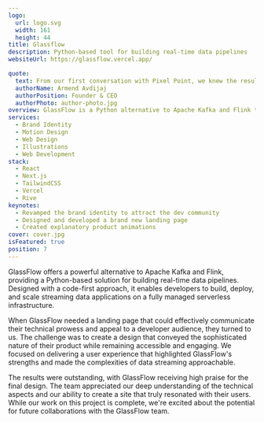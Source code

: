 ```yaml
---
logo:
  url: logo.svg
  width: 161
  height: 44
title: Glassflow
description: Python-based tool for building real-time data pipelines
websiteUrl: https://glassflow.vercel.app/

quote:
  text: From our first conversation with Pixel Point, we knew the results would be outstanding. They understood that data streaming is a very technical topic and demonstrated that they speak the same language as our users. We love the results they delivered and can recommend them 100%. I look forward to doing more projects with them.
  authorName: Armend Avdijaj
  authorPosition: Founder & CEO
  authorPhoto: author-photo.jpg
overview: GlassFlow is a Python alternative to Apache Kafka and Flink that allows you to build real-time data pipelines. It is designed to offer a code-first development with a fully managed serverless infrastructure to build a streaming data application, deploy, run, and scale it in a production environment.
services:
  - Brand Identity
  - Motion Design
  - Web Design
  - Illustrations
  - Web Development
stack:
  - React
  - Next.js
  - TailwindCSS
  - Vercel
  - Rive
keynotes:
  - Revamped the brand identity to attract the dev community
  - Designed and developed a brand new landing page
  - Created explanatory product animations
cover: cover.jpg
isFeatured: true
position: 7
---
```


GlassFlow offers a powerful alternative to Apache Kafka and Flink, providing a Python-based solution for building real-time data pipelines. Designed with a code-first approach, it enables developers to build, deploy, and scale streaming data applications on a fully managed serverless infrastructure.

When GlassFlow needed a landing page that could effectively communicate their technical prowess and appeal to a developer audience, they turned to us. The challenge was to create a design that conveyed the sophisticated nature of their product while remaining accessible and engaging. We focused on delivering a user experience that highlighted GlassFlow's strengths and made the complexities of data streaming approachable.

The results were outstanding, with GlassFlow receiving high praise for the final design. The team appreciated our deep understanding of the technical aspects and our ability to create a site that truly resonated with their users. While our work on this project is complete, we're excited about the potential for future collaborations with the GlassFlow team.
